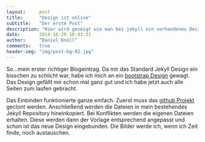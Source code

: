 ```yaml
---
layout: 	post
title:  	"Design ist online"
subtitle:   "Der erste Post"
description: "Hier wird gezeigt wie man bei jekyll ein vorhandenes Design "
date:   	2014-10-29 18:43:31
author:     "Daniel Knöll"
comments:   true
header-img: "img/post-bg-02.jpg"
---
```



So...mein erster richtiger Blogeintrag. Da mir das Standard Jekyll Design ein bisschen zu schlicht war, habe ich mich 
an ein [bootstrap Design](https://github.com/IronSummitMedia/startbootstrap-clean-blog-jekyll) 
 gewagt. Das Design gefällt mir schon mal ganz gut und ich habe jetzt auch alle Seiten zum laufen gebracht. 


Das Einbinden funktionierte ganze einfach. Zuerst muss das [github Projekt](https://github.com/IronSummitMedia/startbootstrap-clean-blog-jekyll) geclont werden.
Anschließend werden die Dateien in mein bestehendes Jekyll Repository hineinkopiert. Bei Konflikten werden die eigenen 
Dateien erhalten. Diese werden dann der Vorlage entsprechend angepasst und schon ist das neue Design eingebunden.
Die Bilder werde ich, wenn ich Zeit finde, noch austauschen.

